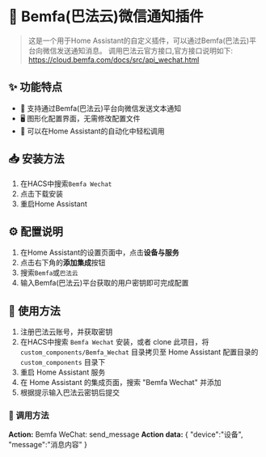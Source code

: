 # 🔔 Bemfa(巴法云)微信通知插件

> 这是一个用于Home Assistant的自定义插件，可以通过Bemfa(巴法云)平台向微信发送通知消息。
调用巴法云官方接口,官方接口说明如下:
> https://cloud.bemfa.com/docs/src/api_wechat.html

## ✨ 功能特点

- 📱 支持通过Bemfa(巴法云)平台向微信发送文本通知
- 🖥️ 图形化配置界面，无需修改配置文件
- 🔧 可以在Home Assistant的自动化中轻松调用

## 📥 安装方法

1. 在HACS中搜索`Bemfa Wechat`
2. 点击下载安装
3. 重启Home Assistant

## ⚙️ 配置说明

1. 在Home Assistant的设置页面中，点击**设备与服务**
2. 点击右下角的**添加集成**按钮
3. 搜索`Bemfa`或`巴法云`
4. 输入Bemfa(巴法云)平台获取的用户密钥即可完成配置

## 🚀 使用方法

1. 注册巴法云账号，并获取密钥
2. 在HACS中搜索 `Bemfa Wechat` 安装，或者 clone 此项目，将 `custom_components/Bemfa_Wechat` 目录拷贝至 Home Assistant 配置目录的 `custom_components` 目录下
3. 重启 Home Assistant 服务
4. 在 Home Assistant 的集成页面，搜索 "Bemfa Wechat" 并添加
5. 根据提示输入巴法云密钥后提交

### 📝 调用方法
**Action:** Bemfa WeChat: send_message
**Action data:**
{
"device":"设备",
"message":"消息内容"
}
